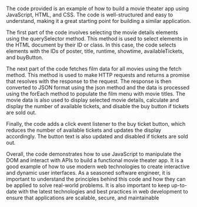The code provided is an example of how to build a movie theater app using JavaScript, HTML, and CSS. The code is well-structured and easy to understand, making it a great starting point for building a similar application.

The first part of the code involves selecting the movie details elements using the querySelector method. This method is used to select elements in the HTML document by their ID or class. In this case, the code selects elements with the IDs of poster, title, runtime, showtime, availableTickets, and buyButton.

The next part of the code fetches film data for all movies using the fetch method. This method is used to make HTTP requests and returns a promise that resolves with the response to the request. The response is then converted to JSON format using the json method and the data is processed using the forEach method to populate the film menu with movie titles. The movie data is also used to display selected movie details, calculate and display the number of available tickets, and disable the buy button if tickets are sold out.

Finally, the code adds a click event listener to the buy ticket button, which reduces the number of available tickets and updates the display accordingly. The button text is also updated and disabled if tickets are sold out.

Overall, the code demonstrates how to use JavaScript to manipulate the DOM and interact with APIs to build a functional movie theater app. It is a good example of how to use modern web technologies to create interactive and dynamic user interfaces. As a seasoned software engineer, it is important to understand the principles behind this code and how they can be applied to solve real-world problems. It is also important to keep up-to-date with the latest technologies and best practices in web development to ensure that applications are scalable, secure, and maintainable